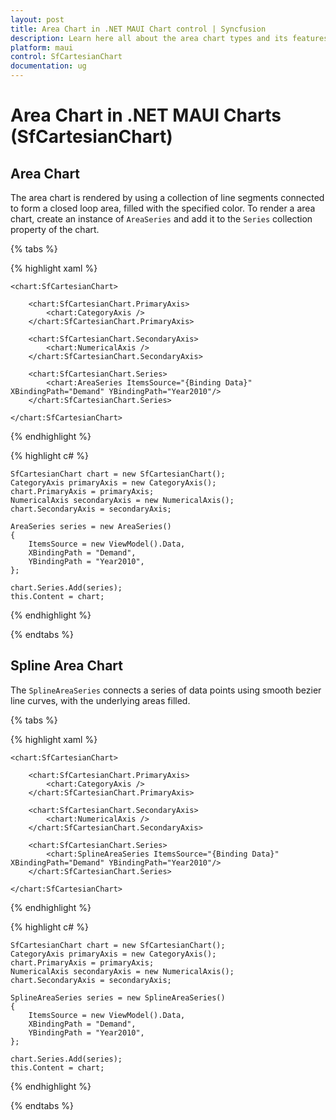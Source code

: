```yaml
---
layout: post
title: Area Chart in .NET MAUI Chart control | Syncfusion
description: Learn here all about the area chart types and its features in Syncfusion .NET MAUI Chart (SfCartesianChart) control.
platform: maui
control: SfCartesianChart
documentation: ug
---
```


# Area Chart in .NET MAUI Charts (SfCartesianChart)

## Area Chart

The area chart is rendered by using a collection of line segments connected to form a closed loop area, filled with the specified color. To render a area chart, create an instance of `AreaSeries` and add it to the `Series` collection property of the chart.

{% tabs %}

{% highlight xaml %}

    <chart:SfCartesianChart>
        
        <chart:SfCartesianChart.PrimaryAxis>
            <chart:CategoryAxis />
        </chart:SfCartesianChart.PrimaryAxis>

        <chart:SfCartesianChart.SecondaryAxis>
            <chart:NumericalAxis />
        </chart:SfCartesianChart.SecondaryAxis>   

        <chart:SfCartesianChart.Series>
            <chart:AreaSeries ItemsSource="{Binding Data}" XBindingPath="Demand" YBindingPath="Year2010"/>  
        </chart:SfCartesianChart.Series>

    </chart:SfCartesianChart>

{% endhighlight %}

{% highlight c# %}

    SfCartesianChart chart = new SfCartesianChart();
    CategoryAxis primaryAxis = new CategoryAxis();
    chart.PrimaryAxis = primaryAxis;
    NumericalAxis secondaryAxis = new NumericalAxis();
    chart.SecondaryAxis = secondaryAxis;

    AreaSeries series = new AreaSeries()
    {
        ItemsSource = new ViewModel().Data,
        XBindingPath = "Demand",
        YBindingPath = "Year2010",
    };

    chart.Series.Add(series);
    this.Content = chart;

{% endhighlight %}

{% endtabs %}

## Spline Area Chart

The `SplineAreaSeries` connects a series of data points using smooth bezier line curves, with the underlying areas filled.

{% tabs %}

{% highlight xaml %}

    <chart:SfCartesianChart>

        <chart:SfCartesianChart.PrimaryAxis>
            <chart:CategoryAxis />
        </chart:SfCartesianChart.PrimaryAxis>

        <chart:SfCartesianChart.SecondaryAxis>
            <chart:NumericalAxis />
        </chart:SfCartesianChart.SecondaryAxis>
                
        <chart:SfCartesianChart.Series>
            <chart:SplineAreaSeries ItemsSource="{Binding Data}" XBindingPath="Demand" YBindingPath="Year2010"/>  
        </chart:SfCartesianChart.Series>

    </chart:SfCartesianChart>

{% endhighlight %}

{% highlight c# %}

    SfCartesianChart chart = new SfCartesianChart();
    CategoryAxis primaryAxis = new CategoryAxis();
    chart.PrimaryAxis = primaryAxis;
    NumericalAxis secondaryAxis = new NumericalAxis();
    chart.SecondaryAxis = secondaryAxis;

    SplineAreaSeries series = new SplineAreaSeries()
    {
        ItemsSource = new ViewModel().Data,
        XBindingPath = "Demand",
        YBindingPath = "Year2010",
    };

    chart.Series.Add(series);
    this.Content = chart;

{% endhighlight %}

{% endtabs %}


